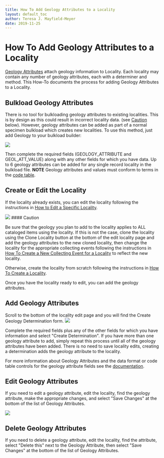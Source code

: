 ```yaml
---
title: How To Add Geology Attributes to a Locality
layout: default_toc
author: Teresa J. Mayfield-Meyer
date: 2019-11-25
---
```

# How To Add Geology Attributes to a Locality

[Geology Attributes](http://handbook.arctosdb.org/documentation/geology.html) attach geology information to Locality. Each locality may contain any number of geology attributes, each with a determiner and method. This How-To documents the process for adding Geology Attributes to a Locality.

## Bulkload Geology Attributes

There is no tool for bulkloading geology attributes to existing localities. This is by design as this could result in incorrect locality data. (see [Caution](#Caution) below). However, geology attributes can be added as part of a normal specimen bulkload which creates new localities. To use this method, just add Geology to your bulkload builder:  

![](https://raw.githubusercontent.com/ArctosDB/documentation-wiki/gh-pages/tutorial_images/geology_images/Bulkload_builder.jpg)

Then complete the required fields (GEOLOGY_ATTRIBUTE and GEOL_ATT_VALUE) along with any other fields for which you have data. Up to 6 geology attributes can be added for any single record locality in the bulkload file. **NOTE** Geology attributes and values must conform to terms in the [code table](https://arctos.database.museum/info/ctDocumentation.cfm?table=CTGEOLOGY_ATTRIBUTE).

## Create or Edit the Locality 

If the locality already exists, you can edit the locality following the instructions in [How to Edit a Specific Locality](http://handbook.arctosdb.org/how_to/How-to-Edit-a-Specific-Locality.html).  

![](https://raw.githubusercontent.com/ArctosDB/documentation-wiki/gh-pages/tutorial_images/Bear%20Caution.jpg)  #### Caution 

Be sure that the geology you plan to add to the locality applies to ALL cataloged items using the locality. If this is not the case, clone the locality using the Clone Locality button at the bottom of the edit locality page and add the geology attributes to the new cloned locality, then change the locality for the appropriate collecting events following the instructions in [How To Create a New Collecting Event for a Locality](http://handbook.arctosdb.org/how_to/How-to-Create-a-New-Collecting-Event-for-a-Locality.html) to reflect the new locality.

Otherwise, create the locality from scratch following the instructions in [How To Create a Locality](http://handbook.arctosdb.org/how_to/How-to-Create-a-Locality.html).

Once you have the locality ready to edit, you can add the geology attributes.

## Add Geology Attributes

Scroll to the bottom of the locality edit page and you will find the Create Geology Determination form.
![](https://raw.githubusercontent.com/ArctosDB/documentation-wiki/gh-pages/tutorial_images/geology_images/Create_Geol.jpg)

Complete the required fields plus any of the other fields for which you have information and select "Create Determination". If you have more than one geology attribute to add, simply repeat this process until all of the geology attributes have been added. There is no need to save locality edits, creating a determination adds the geology attribute to the locality. 

For more information about Geology Attributes and the data format or code table controls for the geology attribute fields see the [documentation](http://handbook.arctosdb.org/documentation/geology.html).

## Edit Geology Attributes 

If you need to edit a geology attribute, edit the locality, find the geology attribute, make the appropriate changes, and select "Save Changes" at the bottom of the list of Geology Attributes. 

![](https://raw.githubusercontent.com/ArctosDB/documentation-wiki/gh-pages/tutorial_images/geology_images/Edit_Geol.jpg)

## Delete Geology Attributes

If you need to delete a geology attribute, edit the locality, find the attribute, select "Delete this" next to the Geology Attribute, then select "Save Changes" at the bottom of the list of Geology Attributes. 

